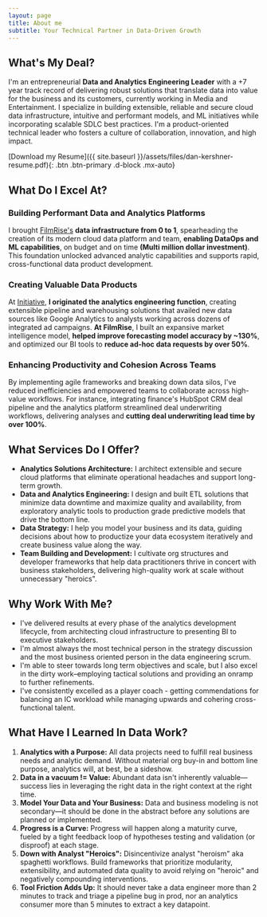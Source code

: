 ```yaml
---
layout: page
title: About me
subtitle: Your Technical Partner in Data-Driven Growth
---
```


## What's My Deal?
I'm an entrepreneurial **Data and Analytics Engineering Leader** with a +7 year track record of delivering robust solutions that translate data into value for the business and its customers, currently working in Media and Entertainment. I specialize in building extensible, reliable and secure cloud data infrastructure, intuitive and performant models, and ML initiatives while incorporating scalable SDLC best practices. I'm a product-oriented technical leader who fosters a culture of collaboration, innovation, and high impact.

[Download my Resume]({{ site.baseurl }}/assets/files/dan-kershner-resume.pdf){: .btn .btn-primary .d-block .mx-auto}
## What Do I Excel At?

### Building Performant Data and Analytics Platforms
I brought [FilmRise's](https://filmrise.com/) **data infrastructure from 0 to 1**, spearheading the creation of its modern cloud data platform and team, **enabling DataOps and ML capabilities**, on budget and on time **(Multi million dollar investment)**. This foundation unlocked advanced analytic capabilities and supports rapid, cross-functional data product development.
### Creating Valuable Data Products
At [Initiative](https://initiative.com/), **I originated the analytics engineering function**, creating extensible pipeline and warehousing solutions that availed new data sources like Google Analytics to analysts working across dozens of integrated ad campaigns. **At FilmRise**, I built an expansive market intelligence model, **helped improve forecasting model accuracy by ~130%**, and optimized our BI tools to **reduce ad-hoc data requests by over 50%**.
### Enhancing Productivity and Cohesion Across Teams
By implementing agile frameworks and breaking down data silos, I've reduced inefficiencies and empowered teams to collaborate across high-value workflows. For instance, integrating finance's HubSpot CRM deal pipeline and the analytics platform streamlined deal underwriting workflows, delivering analyses and **cutting deal underwriting lead time by over 100%**.

## What Services Do I Offer?

- **Analytics Solutions Architecture:** I architect extensible and secure cloud platforms that eliminate operational headaches and support long-term growth.
- **Data and Analytics Engineering:** I design and built ETL solutions that minimize data downtime and maximize quality and availability, from exploratory analytic tools to production grade predictive models that drive the bottom line.
- **Data Strategy:** I help you model your business and its data, guiding decisions about how to productize your data ecosystem iteratively and create business value along the way.
- **Team Building and Development:** I cultivate org structures and developer frameworks that help data practitioners thrive in concert with business stakeholders, delivering high-quality work at scale without unnecessary "heroics".

## Why Work With Me?

- I've delivered results at every phase of the analytics development lifecycle, from architecting cloud infrastructure to presenting BI to executive stakeholders.
- I'm almost always the most technical person in the strategy discussion and the most business oriented person in the data engineering scrum.
- I'm able to steer towards long term objectives and scale, but I also excel in the dirty work–employing tactical solutions and providing an onramp to further refinements.
- I've consistently excelled as a player coach - getting commendations for balancing an IC workload while managing upwards and cohering cross-functional talent.

## What Have I Learned In Data Work?

1. **Analytics with a Purpose:** All data projects need to fulfill real business needs and analytic demand. Without material org buy-in and bottom line purpose, analytics will, at best, be a sideshow.
2. **Data in a vacuum != Value:** Abundant data isn't inherently valuable—success lies in leveraging the right data in the right context at the right time.
3. **Model Your Data and Your Business:** Data and business modeling is not secondary—it should be done in the abstract before any solutions are planned or implemented.
4. **Progress is a Curve:** Progress will happen along a maturity curve, fueled by a tight feedback loop of hypotheses testing and validation (or disproof) at each stage.
5. **Down with Analyst "Heroics":** Disincentivize analyst "heroism" aka spaghetti workflows. Build frameworks that prioritize modularity, extensibility, and automated data quality to avoid relying on "heroic" and negatively compounding interventions.
6. **Tool Friction Adds Up:** It should never take a data engineer more than 2 minutes to track and triage a pipeline bug in prod, nor an analytics consumer more than 5 minutes to extract a key datapoint.